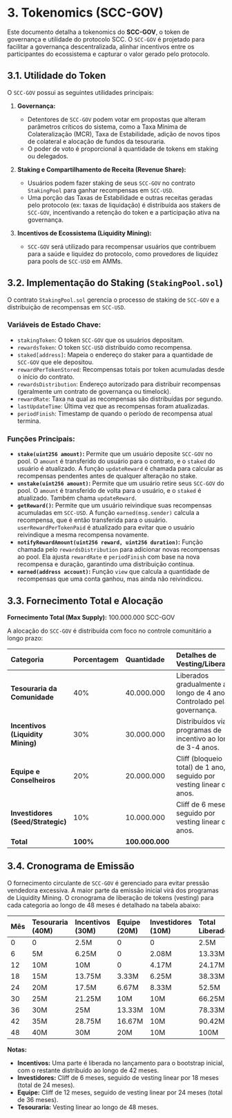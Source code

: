 # 3. Tokenomics (SCC-GOV)

Este documento detalha a tokenomics do **SCC-GOV**, o token de governança e utilidade do protocolo SCC. O `SCC-GOV` é projetado para facilitar a governança descentralizada, alinhar incentivos entre os participantes do ecossistema e capturar o valor gerado pelo protocolo.

## 3.1. Utilidade do Token

O `SCC-GOV` possui as seguintes utilidades principais:

1.  **Governança:**
    *   Detentores de `SCC-GOV` podem votar em propostas que alteram parâmetros críticos do sistema, como a Taxa Mínima de Colateralização (MCR), Taxa de Estabilidade, adição de novos tipos de colateral e alocação de fundos da tesouraria.
    *   O poder de voto é proporcional à quantidade de tokens em staking ou delegados.

2.  **Staking e Compartilhamento de Receita (Revenue Share):**
    *   Usuários podem fazer staking de seus `SCC-GOV` no contrato `StakingPool` para ganhar recompensas em `SCC-USD`.
    *   Uma porção das Taxas de Estabilidade e outras receitas geradas pelo protocolo (ex: taxas de liquidação) é distribuída aos stakers de `SCC-GOV`, incentivando a retenção do token e a participação ativa na governança.

3.  **Incentivos de Ecossistema (Liquidity Mining):**
    *   `SCC-GOV` será utilizado para recompensar usuários que contribuem para a saúde e liquidez do protocolo, como provedores de liquidez para pools de `SCC-USD` em AMMs.

## 3.2. Implementação do Staking (`StakingPool.sol`)

O contrato `StakingPool.sol` gerencia o processo de staking de `SCC-GOV` e a distribuição de recompensas em `SCC-USD`.

### Variáveis de Estado Chave:

*   `stakingToken`: O token `SCC-GOV` que os usuários depositam.
*   `rewardsToken`: O token `SCC-USD` distribuído como recompensa.
*   `staked[address]`: Mapeia o endereço do staker para a quantidade de `SCC-GOV` que ele depositou.
*   `rewardPerTokenStored`: Recompensas totais por token acumuladas desde o início do contrato.
*   `rewardsDistribution`: Endereço autorizado para distribuir recompensas (geralmente um contrato de governança ou timelock).
*   `rewardRate`: Taxa na qual as recompensas são distribuídas por segundo.
*   `lastUpdateTime`: Última vez que as recompensas foram atualizadas.
*   `periodFinish`: Timestamp de quando o período de recompensa atual termina.

### Funções Principais:

*   **`stake(uint256 amount)`:** Permite que um usuário deposite `SCC-GOV` no pool. O `amount` é transferido do usuário para o contrato, e o `staked` do usuário é atualizado. A função `updateReward` é chamada para calcular as recompensas pendentes antes de qualquer alteração no stake.
*   **`unstake(uint256 amount)`:** Permite que um usuário retire seus `SCC-GOV` do pool. O `amount` é transferido de volta para o usuário, e o `staked` é atualizado. Também chama `updateReward`.
*   **`getReward()`:** Permite que um usuário reivindique suas recompensas acumuladas em `SCC-USD`. A função `earned(msg.sender)` calcula a recompensa, que é então transferida para o usuário. `userRewardPerTokenPaid` é atualizado para evitar que o usuário reivindique a mesma recompensa novamente.
*   **`notifyRewardAmount(uint256 reward, uint256 duration)`:** Função chamada pelo `rewardsDistribution` para adicionar novas recompensas ao pool. Ela ajusta `rewardRate` e `periodFinish` com base na nova recompensa e duração, garantindo uma distribuição contínua.
*   **`earned(address account)`:** Função `view` que calcula a quantidade de recompensas que uma conta ganhou, mas ainda não reivindicou.

## 3.3. Fornecimento Total e Alocação

**Fornecimento Total (Max Supply):** 100.000.000 SCC-GOV

A alocação do `SCC-GOV` é distribuída com foco no controle comunitário a longo prazo:

| Categoria                 | Porcentagem | Quantidade      | Detalhes de Vesting/Liberação                               | Propósito                                                 |
| :------------------------ | :---------- | :-------------- | :---------------------------------------------------------- | :-------------------------------------------------------- |
| **Tesouraria da Comunidade**  | 40%         | 40.000.000      | Liberados gradualmente ao longo de 4 anos. Controlado pela governança. | Financiar o desenvolvimento futuro, grants, parcerias.     |
| **Incentivos (Liquidity Mining)** | 30%         | 30.000.000      | Distribuídos via programas de incentivo ao longo de 3-4 anos. | Bootstrap de liquidez e adoção inicial do protocolo.      |
| **Equipe e Conselheiros**     | 20%         | 20.000.000      | Cliff (bloqueio total) de 1 ano, seguido por vesting linear de 3 anos.       | Incentivo de longo prazo para a equipe principal.         |
| **Investidores (Seed/Strategic)** | 10%         | 10.000.000      | Cliff de 6 meses, seguido por vesting linear de 2 anos.     | Capital inicial para desenvolvimento e auditorias.        |
| **Total**                 | **100%**    | **100.000.000** |                                                             |                                                           |

## 3.4. Cronograma de Emissão

O fornecimento circulante de `SCC-GOV` é gerenciado para evitar pressão vendedora excessiva. A maior parte da emissão inicial virá dos programas de Liquidity Mining. O cronograma de liberação de tokens (vesting) para cada categoria ao longo de 48 meses é detalhado na tabela abaixo:

| Mês | Tesouraria (40M) | Incentivos (30M) | Equipe (20M) | Investidores (10M) | Total Liberado | Fornecimento Circulante |
| :-- | :--- | :--- | :--- | :--- | :--- | :--- |
| 0   | 0    | 2.5M | 0    | 0    | 2.5M | 2.5M |
| 6   | 5M   | 6.25M| 0    | 2.08M| 13.33M | 15.83M |
| 12  | 10M  | 10M  | 0    | 4.17M| 24.17M | 26.67M |
| 18  | 15M  | 13.75M| 3.33M| 6.25M| 38.33M | 40.83M |
| 24  | 20M  | 17.5M| 6.67M| 8.33M| 52.5M  | 55M |
| 30  | 25M  | 21.25M| 10M  | 10M  | 66.25M | 68.75M |
| 36  | 30M  | 25M  | 13.33M| 10M  | 78.33M | 80.83M |
| 42  | 35M  | 28.75M| 16.67M| 10M  | 90.42M | 92.92M |
| 48  | 40M  | 30M  | 20M  | 10M  | 100M   | 100M |

**Notas:**
*   **Incentivos:** Uma parte é liberada no lançamento para o bootstrap inicial, com o restante distribuído ao longo de 42 meses.
*   **Investidores:** Cliff de 6 meses, seguido de vesting linear por 18 meses (total de 24 meses).
*   **Equipe:** Cliff de 12 meses, seguido de vesting linear por 24 meses (total de 36 meses).
*   **Tesouraria:** Vesting linear ao longo de 48 meses.
